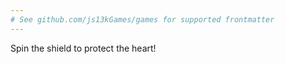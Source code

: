 ```yaml
---
# See github.com/js13kGames/games for supported frontmatter
---
```

Spin the shield to protect the heart!